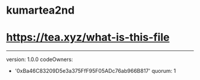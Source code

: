 # kumartea2nd
# https://tea.xyz/what-is-this-file
---
version: 1.0.0
codeOwners:
  - '0xBa46C83209D5e3a375FfF95F05ADc76ab966B817'
quorum: 1
